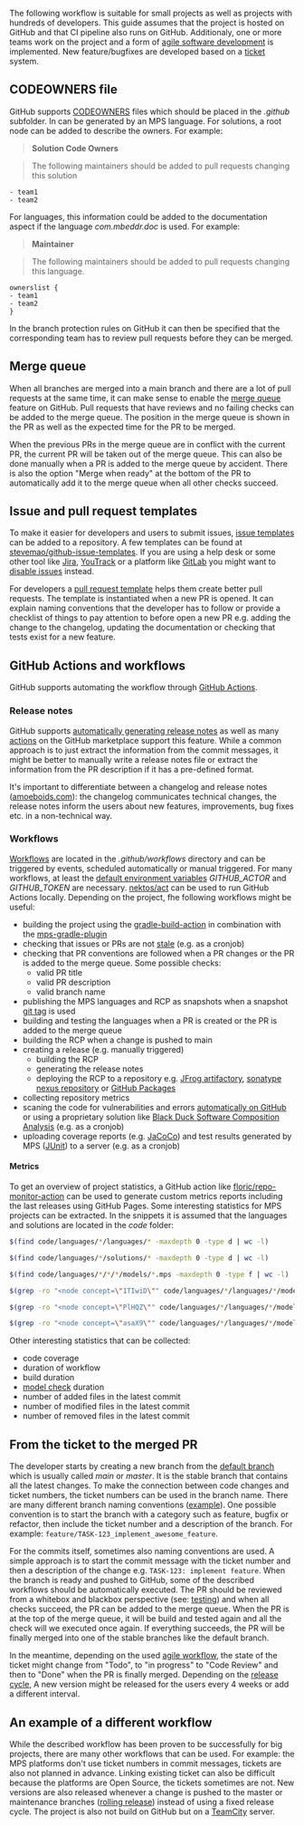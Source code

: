 The following workflow is suitable for small projects as well as projects with hundreds of developers. This guide assumes that the project is hosted on GitHub and that CI pipeline also runs on GitHub. Additionaly, one or more teams work on the project and a form of [agile software development](https://www.wikiwand.com/en/Agile_software_development) is implemented.
New feature/bugfixes are developed based on a [ticket](https://www.vollcom-digital.com/blog/digital-transformation/how-to-write-an-agile-ticket/) system.

## CODEOWNERS file 

GitHub supports [CODEOWNERS](https://docs.github.com/en/repositories/managing-your-repositorys-settings-and-features/customizing-your-repository/about-code-owners) files which should be placed in the *.github* subfolder. In can be generated by an MPS language. For solutions, a root node
can be added to describe the owners. For example:

> **Solution Code Owners**

> The following maintainers should be added to pull requests changing this solution

```text linenums="0"
- team1
- team2
```

For languages, this information could be added to the documentation aspect if the language *com.mbeddr.doc* is used. For example:

> **Maintainer**                                                                                                                       
                                                                                  
> The following maintainers should be added to pull requests changing this language.

```text linenums="0"
ownerslist {
- team1
- team2
}
```                           

In the branch protection rules on GitHub it can then be specified that the corresponding team has to review pull requests
before they can be merged.

## Merge queue

When all branches are merged into a main branch and there are a lot of pull requests at the same time, it can make sense to
enable the [merge queue](https://docs.github.com/en/repositories/configuring-branches-and-merges-in-your-repository/configuring-pull-request-merges/managing-a-merge-queue) feature on GitHub. Pull requests that have reviews and no failing checks can be added to the merge queue. The position
in the merge queue is shown in the PR as well as the expected time for the PR to be merged.

When the previous PRs in the merge queue  are in conflict with the current PR, the current PR will be taken out of the merge queue. This can also be done manually when a PR is added to the merge queue by accident. There is also the option "Merge when ready" at the bottom of the PR to automatically add
it to the merge queue when all other checks succeed.

## Issue and pull request templates

To make it easier for developers and users to submit issues, [issue templates](https://docs.github.com/en/communities/using-templates-to-encourage-useful-issues-and-pull-requests/configuring-issue-templates-for-your-repository) can be added to a
repository. A few templates can be found at [stevemao/github-issue-templates](https://github.com/stevemao/github-issue-templates). If you are using a help desk
or some other tool like [Jira](https://www.atlassian.com/software/jira), [YouTrack](https://www.jetbrains.com/youtrack/) or a platform like [GitLab](https://about.gitlab.com/) you might want to [disable issues](https://docs.github.com/en/repositories/managing-your-repositorys-settings-and-features/enabling-features-for-your-repository/disabling-issues) instead.

For developers a [pull request template](https://docs.github.com/en/communities/using-templates-to-encourage-useful-issues-and-pull-requests/creating-a-pull-request-template-for-your-repository) helps them create better pull requests. The template is instantiated when a new PR is opened.
It can explain naming conventions that the developer has to follow or provide a checklist of things to pay attention to before
open a new PR e.g. adding the change to the changelog, updating the documentation or checking that tests exist for a new feature.

## GitHub Actions and workflows

GitHub supports automating the workflow through [GitHub Actions](https://github.com/features/actions).

### Release notes

GitHub supports [automatically generating release notes](https://docs.github.com/en/repositories/releasing-projects-on-github/automatically-generated-release-notes) as well as many [actions](https://github.com/marketplace?type=actions&query=Release+notes+) on the GitHub marketplace support this feature. While a common approach is to just extract the information from
the commit messages, it might be better to manually write a release notes file or extract the information from the PR description
if it has a pre-defined format.

It's important to differentiate between a changelog and release notes ([amoeboids.com](https://amoeboids.com/blog/changelog-vs-release-notes-the-key-differences/)): the changelog communicates technical changes, the release notes 
inform the users about new features, improvements, bug fixes etc. in a non-technical way.

### Workflows

[Workflows](https://docs.github.com/en/actions/using-workflows/about-workflows) are located in the *.github/workflows* directory and can be triggered by
events, scheduled automatically or manual triggered. For many workflows, at least the [default environment variables](https://docs.github.com/en/actions/learn-github-actions/variables#default-environment-variables) *GITHUB_ACTOR* and *GITHUB_TOKEN* are necessary. [nektos/act](https://github.com/nektos/act) can be used to run GitHub Actions locally. Depending on the project, fhe following workflows might be useful:

- building the project using the [gradle-build-action](https://github.com/gradle/gradle-build-action) in combination with the [mps-gradle-plugin](https://github.com/mbeddr/mps-gradle-plugin)
- checking that issues or PRs are not [stale](https://github.com/actions/stale) (e.g. as a cronjob)
- checking that PR conventions are followed when a PR changes or the PR is added to the merge queue. Some possible checks:
    - valid PR title
    - valid PR description
    - valid branch name
- publishing the MPS languages and RCP as snapshots when a snapshot [git tag](https://git-scm.com/book/en/v2/Git-Basics-Tagging) is used
- building and testing the languages when a PR is created or the PR is added to the merge queue
- building the RCP when a change is pushed to main
- creating a release (e.g. manually triggered)
    - building the RCP
    - generating the release notes
    - deploying the RCP to a repository e.g. [JFrog artifactory](https://jfrog.com/artifactory/), [sonatype nexus repository](https://www.sonatype.com/products/sonatype-nexus-repository) or [GitHub Packages](https://docs.github.com/en/packages/working-with-a-github-packages-registry/working-with-the-apache-maven-registry)
- collecting repository metrics
- scaning the code for vulnerabilities and errors [automatically on GitHub](https://docs.github.com/en/code-security/code-scanning/automatically-scanning-your-code-for-vulnerabilities-and-errors) or using a proprietary solution like [Black Duck Software Composition Analysis](https://www.synopsys.com/software-integrity/security-testing/software-composition-analysis.html) (e.g. as a cronjob)
- uploading coverage reports (e.g. [JaCoCo](https://www.jacoco.org/jacoco/trunk/index.html#:~:text=JaCoCo%20is%20a%20free%20Java,26%20based%20on%20commit%20e0d9d0442e9d6caa98362db034ad76db819a8cc9)) and test results generated by MPS ([JUnit](https://junit.org/junit5/)) to a server (e.g. as a cronjob)

#### Metrics

To get an overview of project statistics, a GitHub action like [floric/repo-monitor-action](https://github.com/floric/repo-monitor-action) can be used to
generate custom metrics reports including the last releases using GitHub Pages. Some interesting statistics for MPS projects can be extracted. In the snippets it is assumed that the languages and solutions are located in the *code* folder:

```bash title="number of languages"
$(find code/languages/*/languages/* -maxdepth 0 -type d | wc -l)
```

```bash title="number of solutions"
$(find code/languages/*/solutions/* -maxdepth 0 -type d | wc -l)
```

```bash title="number of models"
$(find code/languages/*/*/*/models/*.mps -maxdepth 0 -type f | wc -l)
```

```bash title="number of concepts"
$(grep -ro "<node concept=\"1TIwiD\"" code/languages/*/languages/*/models --include *structure.mps | wc -l)
```

```bash title="number of interfaces"
$(grep -ro "<node concept=\"PlHQZ\"" code/languages/*/languages/*/models --include *structure.mps | wc -l)
```

```bash title="number of deprecated nodes (DeprecatedNodeAnnotation)"
$(grep -ro "<node concept=\"asaX9\"" code/languages/*/languages/*/models --include *structure.mps | wc -l)
```

Other interesting statistics that can be collected:

- code coverage
- duration of workflow
- build duration
- [model check](https://github.com/mbeddr/mps-gradle-plugin#model-check) duration
- number of added files in the latest commit
- number of modified files in the latest commit
- number of removed files in the latest commit

## From the ticket to the merged PR

The developer starts by creating a new branch from the [default branch](https://docs.github.com/en/pull-requests/collaborating-with-pull-requests/proposing-changes-to-your-work-with-pull-requests/about-branches#about-the-default-branch) which is usually called *main* or *master*. It is the stable branch that contains all the latest changes.
To make the connection between code changes and ticket numbers, the ticket numbers can be used in the branch name. There are many different
branch naming conventions ([example](https://dev.to/varbsan/a-simplified-convention-for-naming-branches-and-commits-in-git-il4)). One possible convention is
to start the branch with a category such as feature, bugfix or refactor, then include the ticket number and a description of the branch.
For example: `feature/TASK-123_implement_awesome_feature`.

For the commits itself, sometimes also naming conventions are used. A simple approach is to start the commit message with the ticket number and then a description of the change e.g. `TASK-123: implement feature`. When the branch is ready and pushed to GitHub, some of the described workflows should be automatically executed. The PR should be reviewed from a whitebox and blackbox perspective (see: [testing](testing.md)) and when all checks succeed, the PR can be added to the merge queue. When the PR is at the top of the merge queue, it will be build and tested again and all the check will we executed once again. If everything succeeds, the PR will be finally merged into one of the stable branches like the default branch.

In the meantime, depending on the used [agile workflow](https://www.easyagile.com/blog/agile-workflow/), the state of the ticket might
change from "Todo", to "in progress" to "Code Review" and then to "Done" when the PR is finally merged. Depending on the [release cycle](https://digital.ai/glossary/agile-release-planning), A new version might be released for the users every 4 weeks or add a different interval.

## An example of a different workflow

While the described workflow has been proven to be successfully for big projects, there are many other workflows that can be used. For example: the MPS platforms don't use ticket numbers in commit messages, tickets are also not planned in advance. Linking existing ticket can also be difficult because the platforms are Open Source, the tickets sometimes are not. New versions are also released whenever a change is pushed to the master or maintenance branches ([rolling release](https://www.wikiwand.com/en/Rolling_release)) instead of using a fixed release cycle. The project is also not build on GitHub but on a [TeamCity](teamcity.md) server.
